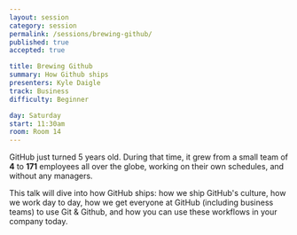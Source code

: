 ```yaml
---
layout: session
category: session
permalink: /sessions/brewing-github/
published: true
accepted: true

title: Brewing Github
summary: How Github ships
presenters: Kyle Daigle
track: Business
difficulty: Beginner

day: Saturday
start: 11:30am
room: Room 14
---
```


GitHub just turned 5 years old. During that time, it grew from a small team of **4** to **171** employees all over the globe, working on their own schedules, and without any managers.

This talk will dive into how GitHub ships: how we ship GitHub's culture, how we work day to day, how we get everyone at GitHub (including business teams) to use Git & Github, and how you can use these workflows in your company today.
